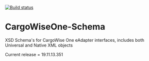 [![Build status](https://ci.appveyor.com/api/projects/status/ehwn8xrhsmmx5o4c?svg=true)](https://ci.appveyor.com/project/Gefco/cargowiseone-schema)
# CargoWiseOne-Schema 
XSD Schema's for CargoWise One eAdapter interfaces, includes both Universal and Native XML objects

Current release = 19.11.13.351  